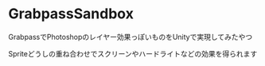 # GrabpassSandbox
GrabpassでPhotoshopのレイヤー効果っぽいものをUnityで実現してみたやつ

Spriteどうしの重ね合わせでスクリーンやハードライトなどの効果を得られます
